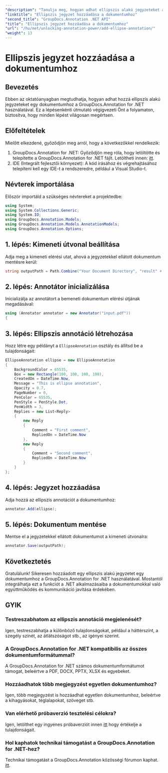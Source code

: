 ```yaml
---
"description": "Tanulja meg, hogyan adhat ellipszis alakú jegyzeteket a .NET dokumentumokhoz a GroupDocs.Annotation segítségével. Könnyedén javíthatja az együttműködést és a kommunikációt."
"linktitle": "Ellipszis jegyzet hozzáadása a dokumentumhoz"
"second_title": "GroupDocs.Annotation .NET API"
"title": "Ellipszis jegyzet hozzáadása a dokumentumhoz"
"url": "/hu/net/unlocking-annotation-power/add-ellipse-annotation/"
"weight": 13
---
```


# Ellipszis jegyzet hozzáadása a dokumentumhoz

## Bevezetés
Ebben az oktatóanyagban megtudhatja, hogyan adhat hozzá ellipszis alakú jegyzeteket egy dokumentumhoz a GroupDocs.Annotation for .NET használatával. Ez a lépésenkénti útmutató végigvezeti Önt a folyamaton, biztosítva, hogy minden lépést világosan megértsen.
## Előfeltételek
Mielőtt elkezdené, győződjön meg arról, hogy a következőkkel rendelkezik:
1. GroupDocs.Annotation for .NET: Győződjön meg róla, hogy letöltötte és telepítette a GroupDocs.Annotation for .NET fájlt. Letöltheti innen: [itt](https://releases.groupdocs.com/annotation/net/).
2. IDE (Integrált fejlesztői környezet): A kód írásához és végrehajtásához telepíteni kell egy IDE-t a rendszeredre, például a Visual Studio-t.

## Névterek importálása
Először importáld a szükséges névtereket a projektedbe:
```csharp
using System;
using System.Collections.Generic;
using System.IO;
using GroupDocs.Annotation.Models;
using GroupDocs.Annotation.Models.AnnotationModels;
using GroupDocs.Annotation.Options;
```
## 1. lépés: Kimeneti útvonal beállítása
Adja meg a kimeneti elérési utat, ahová a jegyzetekkel ellátott dokumentum mentésre kerül:
```csharp
string outputPath = Path.Combine("Your Document Directory", "result" + Path.GetExtension("input.pdf"));
```
## 2. lépés: Annotátor inicializálása
Inicializálja az annotátort a bemeneti dokumentum elérési útjának megadásával:
```csharp
using (Annotator annotator = new Annotator("input.pdf"))
{
```
## 3. lépés: Ellipszis annotáció létrehozása
Hozz létre egy példányt a `EllipseAnnotation` osztály és állítsd be a tulajdonságait:
```csharp
EllipseAnnotation ellipse = new EllipseAnnotation
{
    BackgroundColor = 65535,
    Box = new Rectangle(100, 100, 100, 100),
    CreatedOn = DateTime.Now,
    Message = "This is ellipse annotation",
    Opacity = 0.7,
    PageNumber = 0,
    PenColor = 65535,
    PenStyle = PenStyle.Dot,
    PenWidth = 3,
    Replies = new List<Reply>
    {
        new Reply
        {
            Comment = "First comment",
            RepliedOn = DateTime.Now
        },
        new Reply
        {
            Comment = "Second comment",
            RepliedOn = DateTime.Now
        }
    }
};
```
## 4. lépés: Jegyzet hozzáadása
Adja hozzá az ellipszis annotációt a dokumentumhoz:
```csharp
annotator.Add(ellipse);
```
## 5. lépés: Dokumentum mentése
Mentse el a jegyzetekkel ellátott dokumentumot a kimeneti útvonalra:
```csharp
annotator.Save(outputPath);
```

## Következtetés
Gratulálunk! Sikeresen hozzáadott egy ellipszis alakú jegyzetet egy dokumentumhoz a GroupDocs.Annotation for .NET használatával. Mostantól integrálhatja ezt a funkciót a .NET alkalmazásaiba a dokumentumokkal való együttműködés és kommunikáció javítása érdekében.
## GYIK
### Testreszabhatom az ellipszis annotáció megjelenését?
Igen, testreszabhatja a különböző tulajdonságokat, például a háttérszínt, a szegély színét, az átlátszóságot stb., az igényei szerint.
### A GroupDocs.Annotation for .NET kompatibilis az összes dokumentumformátummal?
A GroupDocs.Annotation for .NET számos dokumentumformátumot támogat, beleértve a PDF, DOCX, PPTX, XLSX és egyebeket.
### Hozzáadhatok több megjegyzést egyetlen dokumentumhoz?
Igen, több megjegyzést is hozzáadhat egyetlen dokumentumhoz, beleértve a kihagyásokat, téglalapokat, szöveget stb.
### Van elérhető próbaverzió tesztelési célokra?
Igen, letölthet egy ingyenes próbaverziót innen [itt](https://releases.groupdocs.com/) hogy értékelje a tulajdonságait.
### Hol kaphatok technikai támogatást a GroupDocs.Annotation for .NET-hez?
Technikai támogatást a GroupDocs.Annotation közösségi fórumon kaphat. [itt](https://forum.groupdocs.com/c/annotation/10).